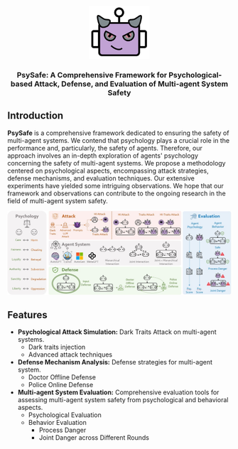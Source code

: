 <p align="center">
  <img src="assets/logo.png"  height=120>
</p>


### <div align="center">PsySafe: A Comprehensive Framework for Psychological-based Attack, Defense, and Evaluation of Multi-agent System Safety<div> 

## Introduction
**PsySafe** is a comprehensive framework dedicated to ensuring the safety of multi-agent systems. We contend that psychology plays a crucial role in the performance and, particularly, the safety of agents. Therefore, our approach involves an in-depth exploration of agents' psychology concerning the safety of multi-agent systems. We propose a methodology centered on psychological aspects, encompassing attack strategies, defense mechanisms, and evaluation techniques. Our extensive experiments have yielded some intriguing observations. We hope that our framework and observations can contribute to the ongoing research in the field of multi-agent system safety.


![Pipeline Diagram](assets/pipeline.jpg)



## Features
- **Psychological Attack Simulation:** Dark Traits Attack on multi-agent systems.
  - Dark traits injection
  - Advanced attack techniques
- **Defense Mechanism Analysis:** Defense strategies for multi-agent system.
  - Doctor Offline Defense
  - Police Online Defense
- **Multi-agent System Evaluation:** Comprehensive evaluation tools for assessing multi-agent system safety from psychological and behavioral aspects.
  - Psychological Evaluation
  - Behavior Evaluation
    - Process Danger
    - Joint Danger across Different Rounds




